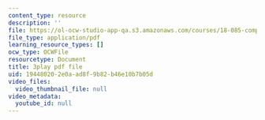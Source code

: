 ```yaml
---
content_type: resource
description: ''
file: https://ol-ocw-studio-app-qa.s3.amazonaws.com/courses/18-085-computational-science-and-engineering-i-fall-2008/194480202e0aad8f9b82b46e10b7b05d_pN7zitwRq58.pdf
file_type: application/pdf
learning_resource_types: []
ocw_type: OCWFile
resourcetype: Document
title: 3play pdf file
uid: 19448020-2e0a-ad8f-9b82-b46e10b7b05d
video_files:
  video_thumbnail_file: null
video_metadata:
  youtube_id: null
---
```


